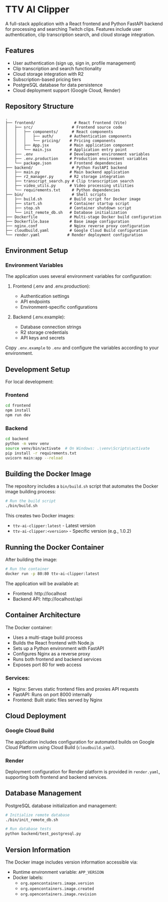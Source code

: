 # TTV AI Clipper

A full-stack application with a React frontend and Python FastAPI backend for processing and searching Twitch clips. Features include user authentication, clip transcription search, and cloud storage integration.

## Features

- User authentication (sign up, sign in, profile management)
- Clip transcription and search functionality
- Cloud storage integration with R2
- Subscription-based pricing tiers
- PostgreSQL database for data persistence
- Cloud deployment support (Google Cloud, Render)

## Repository Structure

```
.
├── frontend/                 # React frontend (Vite)
│   ├── src/                 # Frontend source code
│   │   ├── components/      # React components
│   │   │   ├── auth/       # Authentication components
│   │   │   └── pricing/    # Pricing components
│   │   ├── App.jsx         # Main application component
│   │   └── main.jsx        # Application entry point
│   ├── .env                # Development environment variables
│   ├── .env.production     # Production environment variables
│   └── package.json        # Frontend dependencies
├── backend/                 # Python FastAPI backend
│   ├── main.py             # Main backend application
│   ├── r2_manager.py       # R2 storage integration
│   ├── transcript_search.py # Clip transcription search
│   ├── video_utils.py      # Video processing utilities
│   └── requirements.txt     # Python dependencies
├── bin/                     # Shell scripts
│   ├── build.sh            # Build script for Docker image
│   ├── start.sh            # Container startup script
│   ├── stop.sh             # Container shutdown script
│   └── init_remote_db.sh   # Database initialization
├── Dockerfile              # Multi-stage Docker build configuration
├── Dockerfile.base         # Base image configuration
├── nginx.conf              # Nginx reverse proxy configuration
├── cloudbuild.yaml         # Google Cloud Build configuration
└── render.yaml            # Render deployment configuration
```

## Environment Setup

### Environment Variables

The application uses several environment variables for configuration:

1. Frontend (.env and .env.production):
   - Authentication settings
   - API endpoints
   - Environment-specific configurations

2. Backend (.env.example):
   - Database connection strings
   - R2 storage credentials
   - API keys and secrets

Copy `.env.example` to `.env` and configure the variables according to your environment.

## Development Setup

For local development:

### Frontend
```bash
cd frontend
npm install
npm run dev
```

### Backend
```bash
cd backend
python -m venv venv
source venv/bin/activate  # On Windows: .\venv\Scripts\activate
pip install -r requirements.txt
uvicorn main:app --reload
```

## Building the Docker Image

The repository includes a `bin/build.sh` script that automates the Docker image building process:

```bash
# Run the build script
./bin/build.sh
```

This creates two Docker images:
- `ttv-ai-clipper:latest` - Latest version
- `ttv-ai-clipper:<version>` - Specific version (e.g., 1.0.2)

## Running the Docker Container

After building the image:

```bash
# Run the container
docker run -p 80:80 ttv-ai-clipper:latest
```

The application will be available at:
- Frontend: http://localhost
- Backend API: http://localhost/api

## Container Architecture

The Docker container:
- Uses a multi-stage build process
- Builds the React frontend with Node.js
- Sets up a Python environment with FastAPI
- Configures Nginx as a reverse proxy
- Runs both frontend and backend services
- Exposes port 80 for web access

### Services:
- Nginx: Serves static frontend files and proxies API requests
- FastAPI: Runs on port 8000 internally
- Frontend: Built static files served by Nginx

## Cloud Deployment

### Google Cloud Build
The application includes configuration for automated builds on Google Cloud Platform using Cloud Build (`cloudbuild.yaml`).

### Render
Deployment configuration for Render platform is provided in `render.yaml`, supporting both frontend and backend services.

## Database Management

PostgreSQL database initialization and management:
```bash
# Initialize remote database
./bin/init_remote_db.sh

# Run database tests
python backend/test_postgresql.py
```

## Version Information

The Docker image includes version information accessible via:
- Runtime environment variable: `APP_VERSION`
- Docker labels:
  - `org.opencontainers.image.version`
  - `org.opencontainers.image.created`
  - `org.opencontainers.image.revision`
